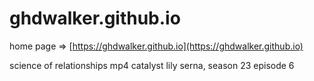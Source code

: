 
# ghdwalker.github.io


home page => [https://ghdwalker.github.io](https://ghdwalker.github.io)

science of relationships mp4 catalyst lily serna, season 23 episode 6

